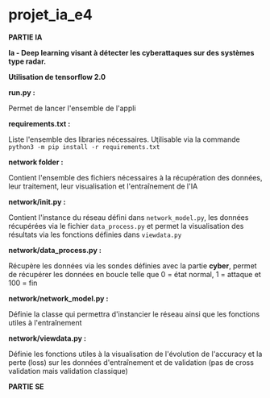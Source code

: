# projet_ia_e4

**PARTIE IA**



**Ia - Deep learning visant à détecter les cyberattaques sur des systèmes type radar.**

**Utilisation de tensorflow 2.0**

**run.py :** 

Permet de lancer l'ensemble de l'appli

**requirements.txt :** 

Liste l'ensemble des libraries nécessaires. 
Utilisable via la commande `python3 -m pip install -r requirements.txt̀`

**network folder :**

Contient l'ensemble des fichiers nécessaires à la récupération des données, leur traitement, leur visualisation et l'entraînement de l'IA

**network/__init__.py :**

Contient l'instance du réseau défini dans `network_model.py`, les données récupérées via le fichier `data_process.py` et permet la visualisation des résultats via les fonctions définies dans `viewdata.py`

**network/data_process.py :**

Récupère les données via les sondes définies avec la partie **cyber**, permet de récupérer les données en boucle telle que 0 = état normal, 1 = attaque et 100 = fin

**network/network_model.py :**

Définie la classe qui permettra d'instancier le réseau ainsi que les fonctions utiles à l'entraînement

**network/viewdata.py :**

Définie les fonctions utiles à la visualisation de l'évolution de l'accuracy et la perte (loss) sur les données d'entraînement et de validation (pas de cross validation mais validation classique)



**PARTIE SE**

